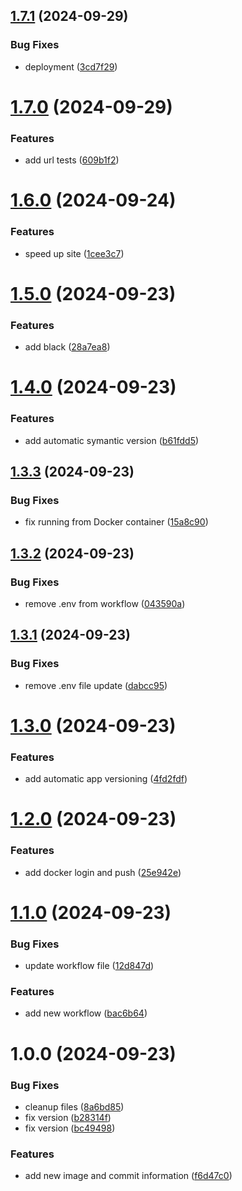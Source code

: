 ## [1.7.1](https://github.com/do360now/semiconductor/compare/v1.7.0...v1.7.1) (2024-09-29)


### Bug Fixes

* deployment ([3cd7f29](https://github.com/do360now/semiconductor/commit/3cd7f293169325ec22f352aaa4da120b77d3aca8))

# [1.7.0](https://github.com/do360now/semiconductor/compare/v1.6.0...v1.7.0) (2024-09-29)


### Features

* add url tests ([609b1f2](https://github.com/do360now/semiconductor/commit/609b1f21a7b3cf41e31db363834f961ec3d858ee))

# [1.6.0](https://github.com/do360now/semiconductor/compare/v1.5.0...v1.6.0) (2024-09-24)


### Features

* speed up site ([1cee3c7](https://github.com/do360now/semiconductor/commit/1cee3c7e9a6b9f07ff4448563f093594f4438b6f))

# [1.5.0](https://github.com/do360now/semiconductor/compare/v1.4.0...v1.5.0) (2024-09-23)


### Features

* add black ([28a7ea8](https://github.com/do360now/semiconductor/commit/28a7ea81cb94bc45855fb8e40edec7b5ff9a0dd7))

# [1.4.0](https://github.com/do360now/semiconductor/compare/v1.3.3...v1.4.0) (2024-09-23)


### Features

* add automatic symantic version ([b61fdd5](https://github.com/do360now/semiconductor/commit/b61fdd588f3b7ac1e08591ee277ae5b2bdcb21bb))

## [1.3.3](https://github.com/do360now/semiconductor/compare/v1.3.2...v1.3.3) (2024-09-23)


### Bug Fixes

* fix running from Docker container ([15a8c90](https://github.com/do360now/semiconductor/commit/15a8c908886ee7183cb730c24cc61693d91c6131))

## [1.3.2](https://github.com/do360now/semiconductor/compare/v1.3.1...v1.3.2) (2024-09-23)


### Bug Fixes

* remove .env from workflow ([043590a](https://github.com/do360now/semiconductor/commit/043590a2d5bda517ee0e3f64948b5009997b8fdd))

## [1.3.1](https://github.com/do360now/semiconductor/compare/v1.3.0...v1.3.1) (2024-09-23)


### Bug Fixes

* remove .env file update ([dabcc95](https://github.com/do360now/semiconductor/commit/dabcc9576c622c8b5771273decac4cb2ef69594a))

# [1.3.0](https://github.com/do360now/semiconductor/compare/v1.2.0...v1.3.0) (2024-09-23)


### Features

* add automatic app versioning ([4fd2fdf](https://github.com/do360now/semiconductor/commit/4fd2fdfe21185dd2e923ac898c59811631c346b5))

# [1.2.0](https://github.com/do360now/semiconductor/compare/v1.1.0...v1.2.0) (2024-09-23)


### Features

* add docker login and push ([25e942e](https://github.com/do360now/semiconductor/commit/25e942e195c0230f5dad74ac53e3b6ad0c8580a8))

# [1.1.0](https://github.com/do360now/semiconductor/compare/v1.0.0...v1.1.0) (2024-09-23)


### Bug Fixes

* update workflow file ([12d847d](https://github.com/do360now/semiconductor/commit/12d847da128a44f3f04475c62ea9441d458392ed))


### Features

* add new workflow ([bac6b64](https://github.com/do360now/semiconductor/commit/bac6b6481bfc301dcd3830341d0b559676d02d5d))

# 1.0.0 (2024-09-23)


### Bug Fixes

* cleanup files ([8a6bd85](https://github.com/do360now/semiconductor/commit/8a6bd8537c30a0ae499fe0fc7c0af4420748faa5))
* fix version ([b28314f](https://github.com/do360now/semiconductor/commit/b28314f6c2df1635dba3c54410e031f15a249292))
* fix version ([bc49498](https://github.com/do360now/semiconductor/commit/bc49498466143f80f70d9c656eedfe244edbf4f6))


### Features

* add new image and commit information ([f6d47c0](https://github.com/do360now/semiconductor/commit/f6d47c0d8dd1b9c92b238bd07a2a6c70b2c97e6d))
